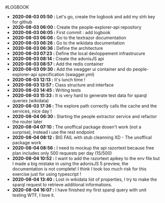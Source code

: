 #LOGBOOK
* **2020-08-03 05:50 :** Let's go, create the logbook and add my shh key for github
* **2020-08-03 06:00 :** Create the people-explorer-api repository
* **2020-08-03 06:05 :** First commit : add logbook
* **2020-08-03 06:06 :** Go to the textrazor documentation
* **2020-08-03 06:26 :** Go to the wikidata documentation
* **2020-08-03 06:36 :** Define the architecture
* **2020-08-03 07:23 :** Define the local devloppement infrastrucure
* **2020-08-03 08:14 :** Create the adonisJS api
* **2020-08-03 08:57 :** Add the redis container
* **2020-08-03 09:30 :** Add the swagger ui container and do people-explorer-api specification (swagger.yml)
* **2020-08-03 12:13 :** It's lunch time !
* **2020-08-03 13:57 :** Class structure and interface
* **2020-08-03 14:45 :** Writing tests
* **2020-08-03 15:33 :** It is very hard to generate test data for sparql queries (wikidata) 
* **2020-08-03 17:36 :** The explore path correctly calls the cache and the services, nice day !
* **2020-08-04 06:30 :** Starting the people extractor service and refactor the router later
* **2020-08-04 07:10 :** The unoffical package dosen't work (not a surprise), instead i use the rest endpoint
* **2020-08-04 08:12 :** BIG FAIL with stub cleanning XD - The unoffical package work 
* **2020-08-04 08:56 :** I need to mockup the api razortext because free plan includes only 500 requests per day (15/500)
* **2020-08-04 10:52 :** I want to add the razortext apikey to the env file but I made a big mistake in using the adonisJS 5 preview, the documentation is not complete! 
I think I took too much risk for this exercise just for using typescript !
* **2020-08-04 13:40 :** Lost in wikidata list of properties, I try to make the sparql request to retrieve additional informations.
* **2020-08-04 16:07 :** I have finished my first sparql query with unit testing WTF, I love it.